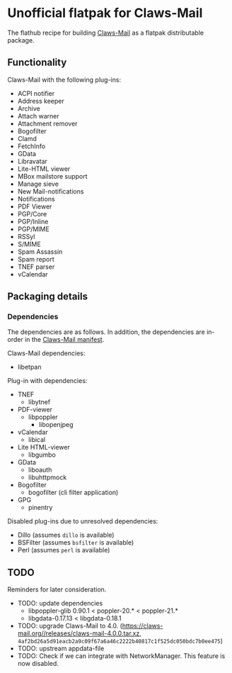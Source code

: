 # Unofficial flatpak for Claws-Mail

The flathub recipe for building [Claws-Mail](https://claws-mail.org) as a flatpak distributable package.

## Functionality

Claws-Mail with the following plug-ins:

- ACPI notifier
- Address keeper
- Archive
- Attach warner
- Attachment remover
- Bogofilter
- Clamd
- FetchInfo
- GData
- Libravatar
- Lite-HTML viewer
- MBox mailstore support
- Manage sieve
- New Mail-notifications
- Notifications
- PDF Viewer
- PGP/Core
- PGP/Inline
- PGP/MIME
- RSSyl
- S/MIME
- Spam Assassin
- Spam report
- TNEF parser
- vCalendar

## Packaging details

### Dependencies

The dependencies are as follows. In addition, the dependencies are in-order in the [Claws-Mail manifest](org.claws_mail.Claws-Mail.json).

Claws-Mail dependencies:
- libetpan

Plug-in with dependencies:
- TNEF
  - libytnef
- PDF-viewer
  - libpoppler
    - libopenjpeg
- vCalendar
  - libical
- Lite HTML-viewer
  - libgumbo
- GData
  - liboauth
  - libuhttpmock
- Bogofilter
  - bogofilter (cli filter application)
- GPG
  - pinentry

Disabled plug-ins due to unresolved dependencies:
- Dillo (assumes `dillo` is available)
- BSFilter (assumes `bsfilter` is available)
- Perl (assumes `perl` is available)

## TODO

Reminders for later consideration.

- TODO: update dependencies
  - libpoppler-glib 0.90.1 < poppler-20.* < poppler-21.*
  - libgdata-0.17.13 < libgdata-0.18.1
- TODO: upgrade Claws-Mail to 4.0. (<https://claws-mail.org//releases/claws-mail-4.0.0.tar.xz>, `4af2bd26a5d91eacb2a9c09f67a6a46c2222b40817c1f525dc050bdc7b0ee475`)
- TODO: upstream appdata-file
- TODO: Check if we can integrate with NetworkManager. This feature is now disabled.

<!-- NOTES

## References

- [Flatpak manifest permissions](http://docs.flatpak.org/en/latest/sandbox-permissions.html)
- [AppStream metadata (appdata.xml)](https://www.freedesktop.org/software/appstream/docs/sect-Metadata-Application.html)

-->
